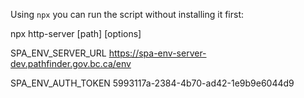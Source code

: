 
Using `npx` you can run the script without installing it first:

npx http-server [path] [options]

SPA_ENV_SERVER_URL
https://spa-env-server-dev.pathfinder.gov.bc.ca/env

SPA_ENV_AUTH_TOKEN
5993117a-2384-4b70-ad42-1e9b9e6044d9
